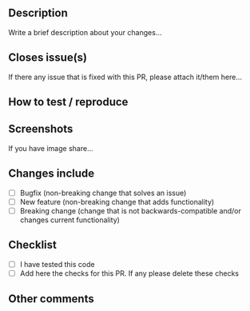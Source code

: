 ## Description

Write a brief description about your changes...

## Closes issue(s)

If there any issue that is fixed with this PR, please attach it/them here...

## How to test / reproduce

## Screenshots

If you have image share...

## Changes include

- [ ] Bugfix (non-breaking change that solves an issue)
- [ ] New feature (non-breaking change that adds functionality)
- [ ] Breaking change (change that is not backwards-compatible and/or changes current functionality)

## Checklist

- [ ] I have tested this code
- [ ] Add here the checks for this PR. If any please delete these checks

## Other comments
